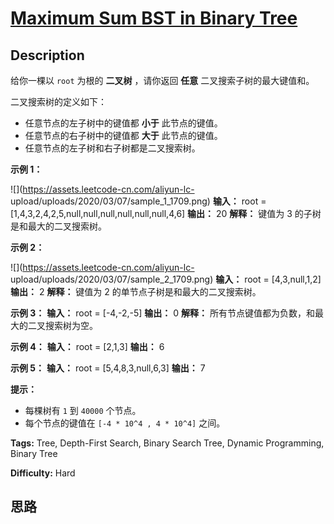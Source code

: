 # [Maximum Sum BST in Binary Tree][title]

## Description

给你一棵以 `root` 为根的 **二叉树** ，请你返回 **任意** 二叉搜索子树的最大键值和。

二叉搜索树的定义如下：

  * 任意节点的左子树中的键值都 **小于** 此节点的键值。
  * 任意节点的右子树中的键值都 **大于** 此节点的键值。
  * 任意节点的左子树和右子树都是二叉搜索树。

**示例 1：**

![](https://assets.leetcode-cn.com/aliyun-lc-
upload/uploads/2020/03/07/sample_1_1709.png)
            **输入：** root = [1,4,3,2,4,2,5,null,null,null,null,null,null,4,6]    **输出：** 20    **解释：** 键值为 3 的子树是和最大的二叉搜索树。    

**示例 2：**

![](https://assets.leetcode-cn.com/aliyun-lc-
upload/uploads/2020/03/07/sample_2_1709.png)
            **输入：** root = [4,3,null,1,2]    **输出：** 2    **解释：** 键值为 2 的单节点子树是和最大的二叉搜索树。    

**示例 3：**
            **输入：** root = [-4,-2,-5]    **输出：** 0    **解释：** 所有节点键值都为负数，和最大的二叉搜索树为空。    

**示例 4：**
            **输入：** root = [2,1,3]    **输出：** 6    

**示例 5：**
            **输入：** root = [5,4,8,3,null,6,3]    **输出：** 7    

**提示：**

  * 每棵树有 `1` 到 `40000` 个节点。
  * 每个节点的键值在 `[-4 * 10^4 , 4 * 10^4]` 之间。


**Tags:** Tree, Depth-First Search, Binary Search Tree, Dynamic Programming, Binary Tree

**Difficulty:** Hard

## 思路

[title]: https://leetcode-cn.com/problems/maximum-sum-bst-in-binary-tree
